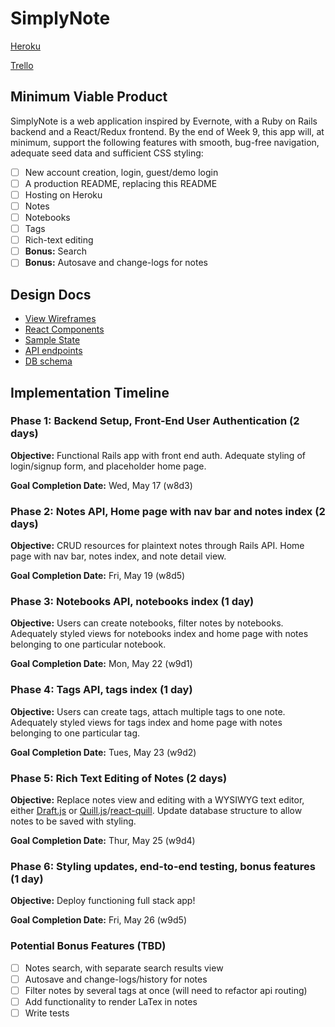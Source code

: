 # SimplyNote

[Heroku][heroku]

[Trello][trello]

[heroku]: https://simplynote.herokuapp.com
[trello]: https://trello.com/b/FotzNacu/simplynote

## Minimum Viable Product

SimplyNote is a web application inspired by Evernote, with a Ruby on Rails
backend and a React/Redux frontend. By the end of Week 9, this app will,
at minimum, support the following features with smooth, bug-free
navigation, adequate seed data and sufficient CSS styling:

- [ ] New account creation, login, guest/demo login
- [ ] A production README, replacing this README
- [ ] Hosting on Heroku
- [ ] Notes
- [ ] Notebooks
- [ ] Tags
- [ ] Rich-text editing
- [ ] **Bonus:** Search
- [ ] **Bonus:** Autosave and change-logs for notes

## Design Docs
* [View Wireframes][wireframes]
* [React Components][components]
* [Sample State][sample-state]
* [API endpoints][api-endpoints]
* [DB schema][schema]

[wireframes]: wireframes
[components]: component-hierarchy.md
[sample-state]: sample-state.md
[api-endpoints]: api-endpoints.md
[schema]: schema.md

## Implementation Timeline

### Phase 1: Backend Setup, Front-End User Authentication (2 days)
**Objective:** Functional Rails app with front end auth. Adequate styling
of login/signup form, and placeholder home page.

**Goal Completion Date:** Wed, May 17 (w8d3)

### Phase 2: Notes API, Home page with nav bar and notes index (2 days)
**Objective:** CRUD resources for plaintext notes through Rails API.
Home page with nav bar, notes index, and note detail view.

**Goal Completion Date:** Fri, May 19 (w8d5)

### Phase 3: Notebooks API, notebooks index (1 day)
**Objective:** Users can create notebooks, filter notes by notebooks.
Adequately styled views for notebooks index and home page with notes
belonging to one particular notebook.

**Goal Completion Date:** Mon, May 22 (w9d1)

### Phase 4: Tags API, tags index (1 day)
**Objective:** Users can create tags, attach multiple tags to one note.
Adequately styled views for tags index and home page with notes
belonging to one particular tag.

**Goal Completion Date:** Tues, May 23 (w9d2)

### Phase 5: Rich Text Editing of Notes (2 days)
**Objective:** Replace notes view and editing with a WYSIWYG text editor,
either [Draft.js][draft] or [Quill.js][quill]/[react-quill][react-quill].
Update database structure to allow notes to be saved with styling.

**Goal Completion Date:** Thur, May 25 (w9d4)

[draft]: https://github.com/facebook/draft-js
[quill]: https://quilljs.com/
[react-quill]: https://github.com/zenoamaro/react-quill

### Phase 6: Styling updates, end-to-end testing, bonus features (1 day)
**Objective:** Deploy functioning full stack app!

**Goal Completion Date:** Fri, May 26 (w9d5)

### Potential Bonus Features (TBD)
- [ ] Notes search, with separate search results view
- [ ] Autosave and change-logs/history for notes
- [ ] Filter notes by several tags at once (will need to refactor api routing)
- [ ] Add functionality to render LaTex in notes
- [ ] Write tests
